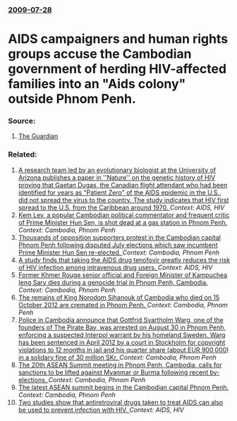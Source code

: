 ### [2009-07-28](/news/2009/07/28/index.md)

#  AIDS campaigners and human rights groups accuse the Cambodian government of herding HIV-affected families into an "Aids colony" outside Phnom Penh. 




### Source:

1. [The Guardian](http://www.guardian.co.uk/world/2009/jul/28/cambodian-government-accused-aids-colony)

### Related:

1. [ A research team led by an evolutionary biologist at the University of Arizona publishes a paper in ''Nature'' on the genetic history of HIV proving that Gaetan Dugas, the Canadian flight attendant who had been identified for years as "Patient Zero" of the AIDS epidemic in the U.S., did not spread the virus to the country. The study indicates that HIV first spread to the U.S. from the Caribbean around 1970. ](/news/2016/10/26/a-research-team-led-by-an-evolutionary-biologist-at-the-university-of-arizona-publishes-a-paper-in-nature-on-the-genetic-history-of-hiv.md) _Context: AIDS, HIV_
2. [Kem Ley, a popular Cambodian political commentator and frequent critic of Prime Minister Hun Sen, is shot dead at a gas station in Phnom Penh. ](/news/2016/07/10/kem-ley-a-popular-cambodian-political-commentator-and-frequent-critic-of-prime-minister-hun-sen-is-shot-dead-at-a-gas-station-in-phnom-pen.md) _Context: Cambodia, Phnom Penh_
3. [Thousands of opposition supporters protest in the Cambodian capital Phnom Penh following disputed July elections which saw incumbent Prime Minister Hun Sen re-elected. ](/news/2013/10/23/thousands-of-opposition-supporters-protest-in-the-cambodian-capital-phnom-penh-following-disputed-july-elections-which-saw-incumbent-prime-m.md) _Context: Cambodia, Phnom Penh_
4. [A study finds that taking the AIDS drug tenofovir greatly reduces the risk of HIV infection among intravenous drug users. ](/news/2013/06/12/a-study-finds-that-taking-the-aids-drug-tenofovir-greatly-reduces-the-risk-of-hiv-infection-among-intravenous-drug-users.md) _Context: AIDS, HIV_
5. [Former Khmer Rouge senior official and Foreign Minister of Kampuchea Ieng Sary dies during a genocide trial in Phnom Penh, Cambodia. ](/news/2013/03/14/former-khmer-rouge-senior-official-and-foreign-minister-of-kampuchea-ieng-sary-dies-during-a-genocide-trial-in-phnom-penh-cambodia.md) _Context: Cambodia, Phnom Penh_
6. [The remains of King Norodom Sihanouk of Cambodia who died on 15 October 2012 are cremated in Phnom Penh. ](/news/2013/02/4/the-remains-of-king-norodom-sihanouk-of-cambodia-who-died-on-15-october-2012-are-cremated-in-phnom-penh.md) _Context: Cambodia, Phnom Penh_
7. [Police in Cambodia announce that Gottfrid Svartholm Warg, one of the founders of The Pirate Bay, was arrested on August 30 in Phnom Penh, enforcing a suspected Interpol warrant by his homeland Sweden. Warg has been sentenced in April 2012 by a court in Stockholm for copyright violations to 12 months in jail and his quarter share (about EUR 900,000) in a solidary fine of 30 million SKr. ](/news/2012/09/2/police-in-cambodia-announce-that-gottfrid-svartholm-warg-one-of-the-founders-of-the-pirate-bay-was-arrested-on-august-30-in-phnom-penh-en.md) _Context: Cambodia, Phnom Penh_
8. [The 20th ASEAN Summit meeting in Phnom Penh, Cambodia, calls for sanctions to be lifted against Myanmar or Burma following recent by-elections. ](/news/2012/04/4/the-20th-asean-summit-meeting-in-phnom-penh-cambodia-calls-for-sanctions-to-be-lifted-against-myanmar-or-burma-following-recent-by-electio.md) _Context: Cambodia, Phnom Penh_
9. [The latest ASEAN summit begins in the Cambodian capital Phnom Penh. ](/news/2012/04/3/the-latest-asean-summit-begins-in-the-cambodian-capital-phnom-penh.md) _Context: Cambodia, Phnom Penh_
10. [Two studies show that antiretroviral drugs taken to treat AIDS can also be used to prevent infection with HIV. ](/news/2011/07/13/two-studies-show-that-antiretroviral-drugs-taken-to-treat-aids-can-also-be-used-to-prevent-infection-with-hiv.md) _Context: AIDS, HIV_
